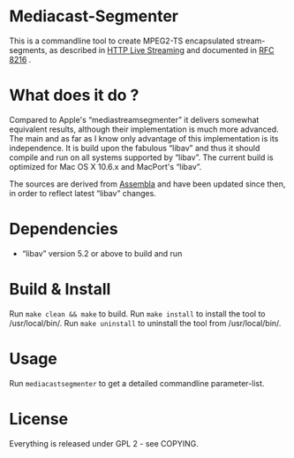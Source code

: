 Mediacast-Segmenter
===================

This is a commandline tool to create MPEG2-TS encapsulated stream-segments,
as described in [HTTP Live Streaming](http://en.wikipedia.org/wiki/HTTP_Live_Streaming)
and documented in [RFC 8216](https://tools.ietf.org/html/rfc8216) .


What does it do ?
=================

Compared to Apple's “mediastreamsegmenter” it delivers somewhat equivalent
results, although their implementation is much more advanced.  The main and
as far as I know only advantage of this implementation is its independence.
It is build upon the fabulous “libav” and thus it should compile and run on
all systems supported by “libav”.  The current build is optimized for
Mac OS X 10.6.x and MacPort's “libav”.

The sources are derived from [Assembla](http://svn.assembla.com/svn/legend/segmenter/)
and have been updated since then, in order to reflect latest “libav” changes.


Dependencies
============

* “libav” version 5.2 or above to build and run


Build & Install
===============

Run `make clean && make` to build.
Run `make install` to install the tool to /usr/local/bin/.
Run `make uninstall` to uninstall the tool from /usr/local/bin/.


Usage
=====

Run `mediacastsegmenter` to get a detailed commandline parameter-list.


License
=======

Everything is released under GPL 2 - see COPYING.
